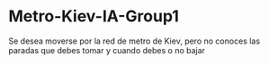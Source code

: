 # Metro-Kiev-IA-Group1
Se desea moverse por la red de metro de Kiev, pero no conoces las paradas que debes tomar y cuando debes o no bajar
